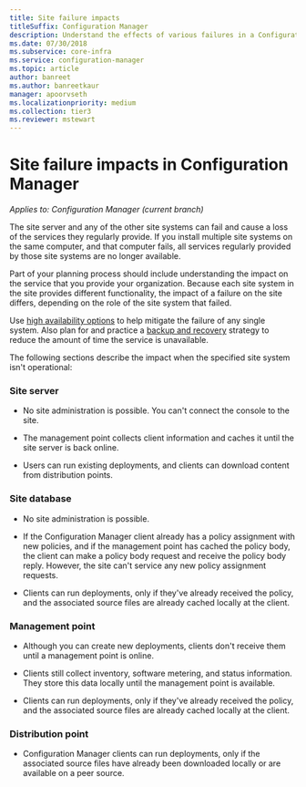 ```yaml
---
title: Site failure impacts
titleSuffix: Configuration Manager
description: Understand the effects of various failures in a Configuration Manager site.
ms.date: 07/30/2018
ms.subservice: core-infra
ms.service: configuration-manager
ms.topic: article
author: banreet
ms.author: banreetkaur
manager: apoorvseth
ms.localizationpriority: medium
ms.collection: tier3
ms.reviewer: mstewart
---
```


# Site failure impacts in Configuration Manager

*Applies to: Configuration Manager (current branch)*

The site server and any of the other site systems can fail and cause a loss of the services they regularly provide. If you install multiple site systems on the same computer, and that computer fails, all services regularly provided by those site systems are no longer available.

Part of your planning process should include understanding the impact on the service that you provide your organization. Because each site system in the site provides different functionality, the impact of a failure on the site differs, depending on the role of the site system that failed.

Use [high availability options](../deploy/configure/high-availability-options.md) to help mitigate the failure of any single system. Also plan for and practice a [backup and recovery](backup-and-recovery.md) strategy to reduce the amount of time the service is unavailable.

The following sections describe the impact when the specified site system isn't operational:


### Site server

- No site administration is possible. You can't connect the console to the site.

- The management point collects client information and caches it until the site server is back online.

- Users can run existing deployments, and clients can download content from distribution points.


### Site database

- No site administration is possible.

- If the Configuration Manager client already has a policy assignment with new policies, and if the management point has cached the policy body, the client can make a policy body request and receive the policy body reply. However, the site can't service any new policy assignment requests.

- Clients can run deployments, only if they've already received the policy, and the associated source files are already cached locally at the client.


### Management point

- Although you can create new deployments, clients don't receive them until a management point is online.

- Clients still collect inventory, software metering, and status information. They store this data locally until the management point is available.

- Clients can run deployments, only if they've already received the policy, and the associated source files are already cached locally at the client.


### Distribution point

- Configuration Manager clients can run deployments, only if the associated source files have already been downloaded locally or are available on a peer source.

